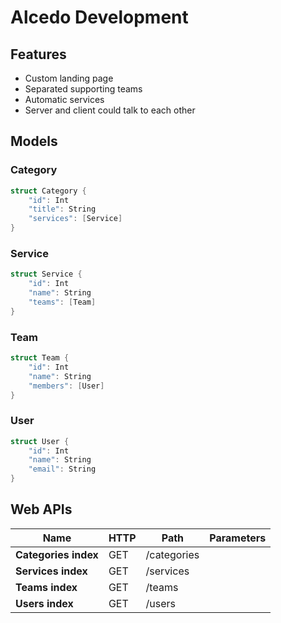 # Alcedo Development

## Features
- Custom landing page
- Separated supporting teams
- Automatic services
- Server and client could talk to each other

## Models

### Category
```go
struct Category {
    "id": Int
    "title": String
    "services": [Service]
}
```

### Service
```go
struct Service {
    "id": Int
    "name": String
    "teams": [Team]
}
```

### Team
```go
struct Team {
    "id": Int
    "name": String
    "members": [User]
}
```

### User
```go
struct User {
    "id": Int
    "name": String
    "email": String
}
```

## Web APIs

| Name | HTTP | Path | Parameters |
|------|------|------|------------|
| **Categories index** | GET | /categories | <br> |
| **Services index** | GET | /services | <br> |
| **Teams index** | GET | /teams | <br> |
| **Users index** | GET | /users | <br> |
